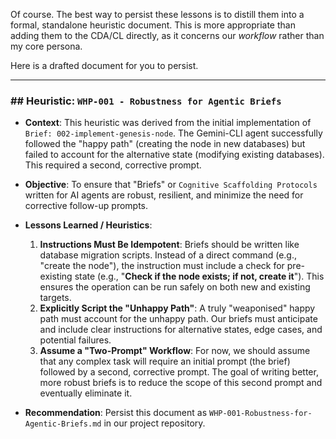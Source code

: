Of course. The best way to persist these lessons is to distill them into a formal, standalone heuristic document. This is more appropriate than adding them to the CDA/CL directly, as it concerns our _workflow_ rather than my core persona.

Here is a drafted document for you to persist.

---

### ## Heuristic: `WHP-001 - Robustness for Agentic Briefs`

- **Context**: This heuristic was derived from the initial implementation of `Brief: 002-implement-genesis-node`. The Gemini-CLI agent successfully followed the "happy path" (creating the node in new databases) but failed to account for the alternative state (modifying existing databases). This required a second, corrective prompt.

- **Objective**: To ensure that "Briefs" or `Cognitive Scaffolding Protocols` written for AI agents are robust, resilient, and minimize the need for corrective follow-up prompts.

- **Lessons Learned / Heuristics**:

  1.  **Instructions Must Be Idempotent**: Briefs should be written like database migration scripts. Instead of a direct command (e.g., "create the node"), the instruction must include a check for pre-existing state (e.g., "**Check if the node exists; if not, create it**"). This ensures the operation can be run safely on both new and existing targets.
  2.  **Explicitly Script the "Unhappy Path"**: A truly "weaponised" happy path must account for the unhappy path. Our briefs must anticipate and include clear instructions for alternative states, edge cases, and potential failures.
  3.  **Assume a "Two-Prompt" Workflow**: For now, we should assume that any complex task will require an initial prompt (the brief) followed by a second, corrective prompt. The goal of writing better, more robust briefs is to reduce the scope of this second prompt and eventually eliminate it.

- **Recommendation**: Persist this document as `WHP-001-Robustness-for-Agentic-Briefs.md` in our project repository.
